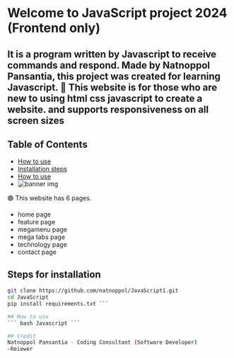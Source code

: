 
# Welcome to JavaScript project 2024 (Frontend only)

## It is a program written by Javascript to receive commands and respond. Made by Natnoppol Pansantia, this project was created for learning Javascript.  💖 This website is for those who are new to using html css javascript to create a website. and supports responsiveness on all screen sizes


## Table of Contents
- [How to use](#How%20to%20use)
- [Installation steps](#Installation%20steps)
- [How to use](#how-to-use)
- ![banner img](https://www.google.no/url?sa=i&url=https://www.geeksforgeeks.org/how-to-install-visual-studio-code-on-windows/&psig=AOvVaw2WUymlW4gzI2q_wojo9Ial&ust=1706534831696000&source=images&cd=vfe&opi=89978449&ved=0CBIQjRxqFwoTCPiIruWXgIQDFQAAAAAdAAAAABAD)


🟢 This website has 6 pages.
- home page
- feature page
- megamenu page
- mega tabs page
- technology page
- contact page

## Steps for installation
``` bash
git clone https://github.com/natnoppol/JavaScript1.git
cd JavaScript
pip install requirements.txt ```

## How to use
``` bash Javascript ```

## Credit
Natnoppol Pansantia - Coding Consultant (Software Developer)
-Reiewer


